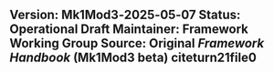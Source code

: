 **Version:** Mk1Mod3‑2025‑05‑07
**Status:** Operational Draft
**Maintainer:** Framework Working Group
**Source:** Original _Framework Handbook_ (Mk1Mod3 beta) citeturn21file0  
---